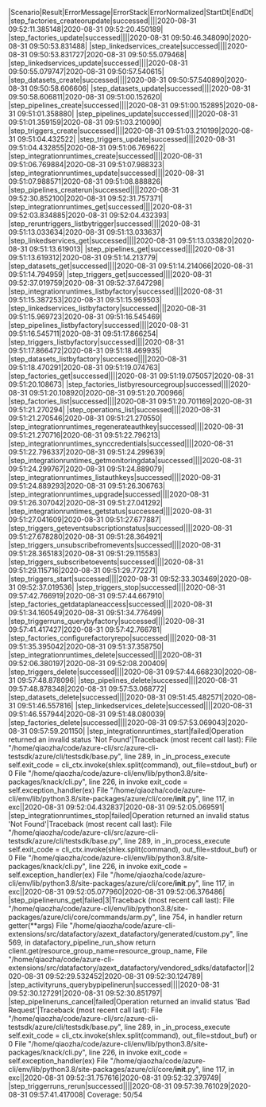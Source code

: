 |Scenario|Result|ErrorMessage|ErrorStack|ErrorNormalized|StartDt|EndDt|
|step_factories_createorupdate|successed||||2020-08-31 09:52:11.385148|2020-08-31 09:52:20.450189|
|step_factories_update|successed||||2020-08-31 09:50:46.348090|2020-08-31 09:50:53.831488|
|step_linkedservices_create|successed||||2020-08-31 09:50:53.831727|2020-08-31 09:50:55.079468|
|step_linkedservices_update|successed||||2020-08-31 09:50:55.079747|2020-08-31 09:50:57.540615|
|step_datasets_create|successed||||2020-08-31 09:50:57.540890|2020-08-31 09:50:58.606606|
|step_datasets_update|successed||||2020-08-31 09:50:58.606811|2020-08-31 09:51:00.152620|
|step_pipelines_create|successed||||2020-08-31 09:51:00.152895|2020-08-31 09:51:01.358880|
|step_pipelines_update|successed||||2020-08-31 09:51:01.359159|2020-08-31 09:51:03.210090|
|step_triggers_create|successed||||2020-08-31 09:51:03.210199|2020-08-31 09:51:04.432522|
|step_triggers_update|successed||||2020-08-31 09:51:04.432855|2020-08-31 09:51:06.769622|
|step_integrationruntimes_create|successed||||2020-08-31 09:51:06.769884|2020-08-31 09:51:07.988323|
|step_integrationruntimes_update|successed||||2020-08-31 09:51:07.988571|2020-08-31 09:51:08.888826|
|step_pipelines_createrun|successed||||2020-08-31 09:52:30.852100|2020-08-31 09:52:31.757371|
|step_integrationruntimes_get|successed||||2020-08-31 09:52:03.834885|2020-08-31 09:52:04.432393|
|step_reruntriggers_listbytrigger|successed||||2020-08-31 09:51:13.033634|2020-08-31 09:51:13.033637|
|step_linkedservices_get|successed||||2020-08-31 09:51:13.033820|2020-08-31 09:51:13.619013|
|step_pipelines_get|successed||||2020-08-31 09:51:13.619312|2020-08-31 09:51:14.213779|
|step_datasets_get|successed||||2020-08-31 09:51:14.214066|2020-08-31 09:51:14.794959|
|step_triggers_get|successed||||2020-08-31 09:52:37.019759|2020-08-31 09:52:37.647298|
|step_integrationruntimes_listbyfactory|successed||||2020-08-31 09:51:15.387253|2020-08-31 09:51:15.969503|
|step_linkedservices_listbyfactory|successed||||2020-08-31 09:51:15.969723|2020-08-31 09:51:16.545469|
|step_pipelines_listbyfactory|successed||||2020-08-31 09:51:16.545711|2020-08-31 09:51:17.866254|
|step_triggers_listbyfactory|successed||||2020-08-31 09:51:17.866472|2020-08-31 09:51:18.469935|
|step_datasets_listbyfactory|successed||||2020-08-31 09:51:18.470291|2020-08-31 09:51:19.074763|
|step_factories_get|successed||||2020-08-31 09:51:19.075057|2020-08-31 09:51:20.108673|
|step_factories_listbyresourcegroup|successed||||2020-08-31 09:51:20.108920|2020-08-31 09:51:20.700966|
|step_factories_list|successed||||2020-08-31 09:51:20.701169|2020-08-31 09:51:21.270294|
|step_operations_list|successed||||2020-08-31 09:51:21.270546|2020-08-31 09:51:21.270550|
|step_integrationruntimes_regenerateauthkey|successed||||2020-08-31 09:51:21.270716|2020-08-31 09:51:22.796213|
|step_integrationruntimes_synccredentials|successed||||2020-08-31 09:51:22.796337|2020-08-31 09:51:24.299639|
|step_integrationruntimes_getmonitoringdata|successed||||2020-08-31 09:51:24.299767|2020-08-31 09:51:24.889079|
|step_integrationruntimes_listauthkeys|successed||||2020-08-31 09:51:24.889293|2020-08-31 09:51:26.306763|
|step_integrationruntimes_upgrade|successed||||2020-08-31 09:51:26.307042|2020-08-31 09:51:27.041292|
|step_integrationruntimes_getstatus|successed||||2020-08-31 09:51:27.041609|2020-08-31 09:51:27.677887|
|step_triggers_geteventsubscriptionstatus|successed||||2020-08-31 09:51:27.678280|2020-08-31 09:51:28.364921|
|step_triggers_unsubscribefromevents|successed||||2020-08-31 09:51:28.365183|2020-08-31 09:51:29.115583|
|step_triggers_subscribetoevents|successed||||2020-08-31 09:51:29.115716|2020-08-31 09:51:29.772271|
|step_triggers_start|successed||||2020-08-31 09:52:33.303469|2020-08-31 09:52:37.019536|
|step_triggers_stop|successed||||2020-08-31 09:57:42.766919|2020-08-31 09:57:44.667910|
|step_factories_getdataplaneaccess|successed||||2020-08-31 09:51:34.160549|2020-08-31 09:51:34.776499|
|step_triggerruns_querybyfactory|successed||||2020-08-31 09:57:41.417427|2020-08-31 09:57:42.766781|
|step_factories_configurefactoryrepo|successed||||2020-08-31 09:51:35.395042|2020-08-31 09:51:37.358750|
|step_integrationruntimes_delete|successed||||2020-08-31 09:52:06.380197|2020-08-31 09:52:08.200409|
|step_triggers_delete|successed||||2020-08-31 09:57:44.668230|2020-08-31 09:57:48.878096|
|step_pipelines_delete|successed||||2020-08-31 09:57:48.878348|2020-08-31 09:57:53.068772|
|step_datasets_delete|successed||||2020-08-31 09:51:45.482571|2020-08-31 09:51:46.557816|
|step_linkedservices_delete|successed||||2020-08-31 09:51:46.557944|2020-08-31 09:51:48.080039|
|step_factories_delete|successed||||2020-08-31 09:57:53.069043|2020-08-31 09:57:59.201150|
|step_integrationruntimes_start|failed|Operation returned an invalid status 'Not Found'|Traceback (most recent call last):   File "/home/qiaozha/code/azure-cli/src/azure-cli-testsdk/azure/cli/testsdk/base.py", line 289, in _in_process_execute     self.exit_code = cli_ctx.invoke(shlex.split(command), out_file=stdout_buf) or 0   File "/home/qiaozha/code/azure-cli/env/lib/python3.8/site-packages/knack/cli.py", line 226, in invoke     exit_code = self.exception_handler(ex)   File "/home/qiaozha/code/azure-cli/env/lib/python3.8/site-packages/azure/cli/core/__init__.py", line 117, in exc||2020-08-31 09:52:04.432837|2020-08-31 09:52:05.069591|
|step_integrationruntimes_stop|failed|Operation returned an invalid status 'Not Found'|Traceback (most recent call last):   File "/home/qiaozha/code/azure-cli/src/azure-cli-testsdk/azure/cli/testsdk/base.py", line 289, in _in_process_execute     self.exit_code = cli_ctx.invoke(shlex.split(command), out_file=stdout_buf) or 0   File "/home/qiaozha/code/azure-cli/env/lib/python3.8/site-packages/knack/cli.py", line 226, in invoke     exit_code = self.exception_handler(ex)   File "/home/qiaozha/code/azure-cli/env/lib/python3.8/site-packages/azure/cli/core/__init__.py", line 117, in exc||2020-08-31 09:52:05.077960|2020-08-31 09:52:06.376486|
|step_pipelineruns_get|failed|3|Traceback (most recent call last):   File "/home/qiaozha/code/azure-cli/env/lib/python3.8/site-packages/azure/cli/core/commands/arm.py", line 754, in handler     return getter(**args)   File "/home/qiaozha/code/azure-cli-extensions/src/datafactory/azext_datafactory/generated/custom.py", line 569, in datafactory_pipeline_run_show     return client.get(resource_group_name=resource_group_name,   File "/home/qiaozha/code/azure-cli-extensions/src/datafactory/azext_datafactory/vendored_sdks/datafactor||2020-08-31 09:52:29.532452|2020-08-31 09:52:30.124789|
|step_activityruns_querybypipelinerun|successed||||2020-08-31 09:52:30.127291|2020-08-31 09:52:30.851797|
|step_pipelineruns_cancel|failed|Operation returned an invalid status 'Bad Request'|Traceback (most recent call last):   File "/home/qiaozha/code/azure-cli/src/azure-cli-testsdk/azure/cli/testsdk/base.py", line 289, in _in_process_execute     self.exit_code = cli_ctx.invoke(shlex.split(command), out_file=stdout_buf) or 0   File "/home/qiaozha/code/azure-cli/env/lib/python3.8/site-packages/knack/cli.py", line 226, in invoke     exit_code = self.exception_handler(ex)   File "/home/qiaozha/code/azure-cli/env/lib/python3.8/site-packages/azure/cli/core/__init__.py", line 117, in exc||2020-08-31 09:52:31.757616|2020-08-31 09:52:32.379749|
|step_triggerruns_rerun|successed||||2020-08-31 09:57:39.761029|2020-08-31 09:57:41.417008|
Coverage: 50/54
